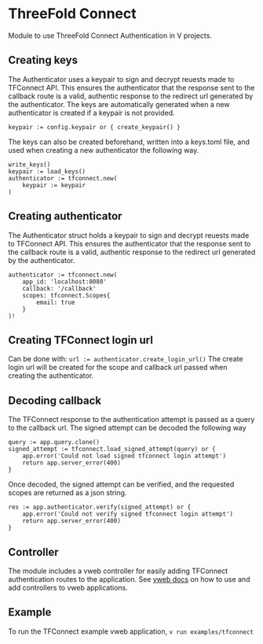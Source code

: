 # ThreeFold Connect

Module to use ThreeFold Connect Authentication in V projects.

## Creating keys

The Authenticator uses a keypair to sign and decrypt reuests made to TFConnect API. This ensures the authenticator that the response sent to the callback route is a valid, authentic response to the redirect url generated by the authenticator. The keys are automatically generated when a new authenticator is created if a keypair is not provided.

`keypair := config.keypair or { create_keypair() }`

The keys can also be created beforehand, written into a keys.toml file, and used when creating a new authenticator the following way.

```
write_keys()
keypair := load_keys()
authenticator := tfconnect.new(
    keypair := keypair
)
```

## Creating authenticator

The Authenticator struct holds a keypair to sign and decrypt reuests made to TFConnect API. This ensures the authenticator that the response sent to the callback route is a valid, authentic response to the redirect url generated by the authenticator.

```
authenticator := tfconnect.new(
    app_id: 'localhost:8080'
    callback: '/callback'
    scopes: tfconnect.Scopes{
        email: true
    }
)!
```

## Creating TFConnect login url

Can be done with: `url := authenticator.create_login_url()`
The create login url will be created for the scope and callback url passed when creating the authenticator.

## Decoding callback

The TFConnect response to the authentication attempt is passed as a query to the callback url. The signed attempt can be decoded the following way
```
query := app.query.clone()
signed_attempt := tfconnect.load_signed_attempt(query) or {
    app.error('Could not load signed tfconnect login attempt')
    return app.server_error(400)
}
```
Once decoded, the signed attempt can be verified, and the requested scopes are returned as a json string.
```
res := app.authenticator.verify(signed_attempt) or {
    app.error('Could not verify signed tfconnect login attempt')
    return app.server_error(400)
}
```

## Controller

The module includes a vweb controller for easily adding TFConnect authentication routes to the application. See [vweb docs]() on how to use and add controllers to vweb applications.

## Example

To run the TFConnect example vweb application, `v run examples/tfconnect`